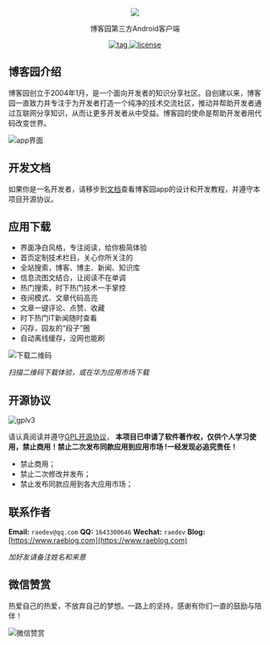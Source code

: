 <p align="center">
 <img src="https://pp.myapp.com/ma_icon/0/icon_52516848_1519986906/128" />
</p>
<p align="center">
博客园第三方Android客户端
</p>
<p align="center">
  <a href="https://sj.qq.com/myapp/detail.htm?apkName=com.cnblogs">
    <img src="https://img.shields.io/github/v/tag/raedev/android-cnblogs" alt="tag">
  </a>
<a href="https://github.com/raedev/android-cnblogs/blob/master/LICENSE">
  <img src="https://img.shields.io/github/license/raedev/android-cnblogs" alt="license">
</a>
</p>

## 博客园介绍

博客园创立于2004年1月，是一个面向开发者的知识分享社区。自创建以来，博客园一直致力并专注于为开发者打造一个纯净的技术交流社区，推动并帮助开发者通过互联网分享知识，从而让更多开发者从中受益。博客园的使命是帮助开发者用代码改变世界。

![app界面](https://raeblog.com/wp-content/uploads/2022/12/2022122315142951.png)

## 开发文档

如果你是一名开发者，请移步到[文档](./doc/README.md)查看博客园app的设计和开发教程，并遵守本项目开源协议。

## 应用下载

- 界面净白风格，专注阅读，给你极简体验
- 首页定制技术栏目，关心你所关注的
- 全站搜索，博客、博主、新闻、知识库
- 信息流图文结合，让阅读不在单调
- 热门搜索，时下热门技术一手掌控
- 夜间模式、文章代码高亮
- 文章一键评论、点赞、收藏
- 时下热门IT新闻随时查看
- 闪存，园友的“段子”圈
- 自动离线缓存，没网也能刷

![下载二维码](https://www.pgyer.com/app/qrcode/cnblogs)

*扫描二维码下载体验，或在华为应用市场下载*

## 开源协议

![gplv3](https://www.gnu.org/graphics/gplv3-88x31.png)

请认真阅读并遵守[GPL开源协议](./LICENSE)， **本项目已申请了软件著作权，仅供个人学习使用，禁止商用！禁止二次发布同款应用到应用市场 !一经发现必追究责任！** 

- 禁止商用；
- 禁止二次修改并发布；
- 禁止发布同款应用到各大应用市场；

## 联系作者

**Email:** `raedev@qq.com`
**QQ:** `1643300646`
**Wechat:** `raedev`
**Blog:** [https://www.raeblog.com](https://www.raeblog.com)

*加好友请备注姓名和来意*

## 微信赞赏

热爱自己的热爱，不放弃自己的梦想。一路上的坚持，感谢有你们一直的鼓励与陪伴！

![微信赞赏](https://raeblog.com/wp-content/uploads/2021/09/QQ20210929-182849@2x.png)



